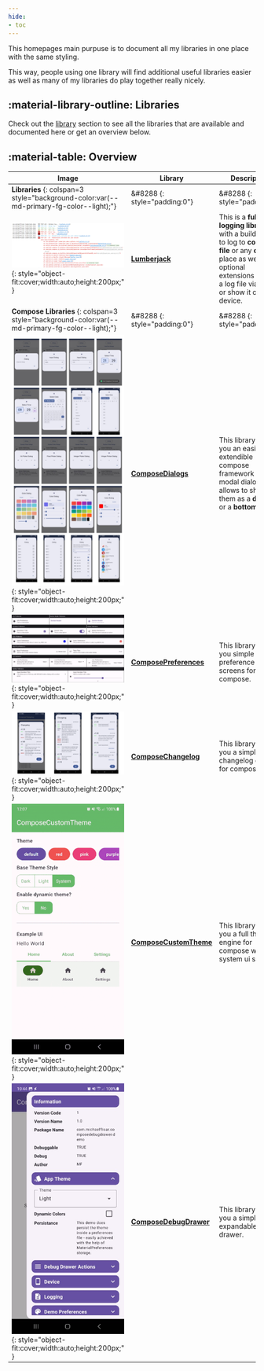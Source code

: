 ```yaml
---
hide:
- toc
---
```


This homepages main purpuse is to document all my libraries in one place with the same styling.

This way, people using one library will find additional useful libraries easier as well as many of my libraries do play together really nicely.

## :material-library-outline: Libraries

Check out the [library](libraries/lumberjack.md) section to see all the libraries that are available and documented here or get an overview below.

## :material-table: Overview

|Image|Library|Description|
|-|-|-|
| **Libraries** {: colspan=3 style="background-color:var(--md-primary-fg-color--light);"} | &#8288 {: style="padding:0"} | &#8288 {: style="padding:0"} |
| ![Log](images/lumberjack/log1.png){: style="object-fit:cover;width:auto;height:200px;" } | [**Lumberjack**](libraries/lumberjack.md) | This is a **full logging library** with a build in way to log to **console**, **file** or any **custom** place as well as optional extensions to send a log file via mail or show it on the device. |
| **Compose Libraries** {: colspan=3 style="background-color:var(--md-primary-fg-color--light);"} | &#8288 {: style="padding:0"} | &#8288 {: style="padding:0"} |
| ![Image](https://github.com/MFlisar/ComposeDialogs/raw/main/screenshots/overview.jpg){: style="object-fit:cover;width:auto;height:200px;" } | [**ComposeDialogs**](libraries/composedialogs.md) | This library offers you an easily extendible compose framework for modal dialogs and allows to show them as a **dialog** or a **bottom sheet**. |
| ![Image](https://github.com/MFlisar/ComposePreferences/raw/main/screenshots/overview.jpg){: style="object-fit:cover;width:auto;height:200px;" } | [**ComposePreferences**](libraries/composepreferences.md) | This library offers you simple preference screens for compose. |
| ![Image](https://github.com/MFlisar/ComposeChangelog/raw/main/screenshots/overview.jpg){: style="object-fit:cover;width:auto;height:200px;" } | [**ComposeChangelog**](libraries/composechangelog.md) | This library offers you a simple changelog dialog for compose. |
| ![Image](https://github.com/MFlisar/ComposeCustomTheme/raw/main/screenshots/demo.gif){: style="object-fit:cover;width:auto;height:200px;" } | [**ComposeCustomTheme**](libraries/composecustomtheme.md) | This library offers you a full theme engine for compose with system ui support. |
| ![Image](https://github.com/MFlisar/ComposeDebugDrawer/raw/main/screenshots/demo2.jpg){: style="object-fit:cover;width:auto;height:200px;" } | [**ComposeDebugDrawer**](libraries/composedebugdrawer.md) | This library offers you a simple easily expandable debug drawer. |